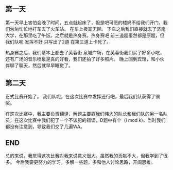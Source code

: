 ## 第一天
   第一天早上害怕会晚了时间，五点就起床了，但是吧可恶的楼妈不给我们开门，我们匆匆忙忙地打车去了火车站。
   在车上极其无聊。
   下车之后我们直接就去了济南大学，在那里吃了午饭。之后就是热身赛。热身赛吧 前三道题虽然都是原题，但我们队呢 发挥不好 只写出了2道 在第三道上卡死了。

   热身赛之后，我们基本上都去了芙蓉街 泉城广场，在芙蓉街我们买了好多小吃，还有广场的音乐喷泉是真的好看，我们还拍了好多照片。
   晚上回到宾馆，和小伙伴聊了聊天，然后就早早睡觉了。

## 第二天
   正式比赛开始了。
   我们队呢，在这次比赛中发挥还行吧，最后我们队获得了铜奖。

   在这次比赛中，我主要负责翻译，解题主要靠我们伟大的队长和我们队的另一名队员，在这次比赛中我们犯了一个不该犯的错误，D题中有个（i mod k)，当时我们都没有注意到，导致我们交了几遍WA。
   
## END
  总的来说，我觉得这次比赛对我来说意义很大。虽然我的贡献不大，但我学到了很多。
  今后我要更努力的学习，多解一些题，多和他人讨论思路，开阔思维。
